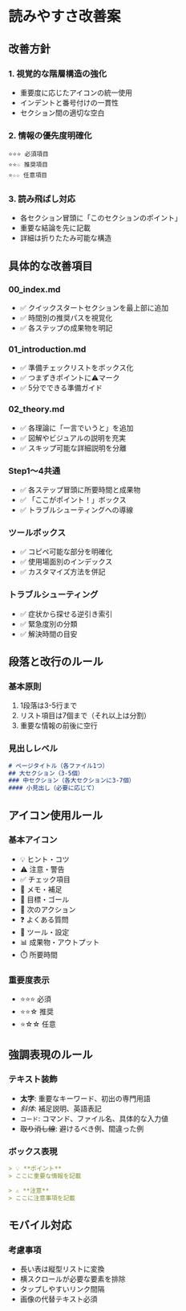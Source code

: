 # 読みやすさ改善案

## 改善方針

### 1. 視覚的な階層構造の強化
- 重要度に応じたアイコンの統一使用
- インデントと番号付けの一貫性
- セクション間の適切な空白

### 2. 情報の優先度明確化
```
⭐⭐⭐ 必須項目
⭐⭐☆ 推奨項目  
⭐☆☆ 任意項目
```

### 3. 読み飛ばし対応
- 各セクション冒頭に「このセクションのポイント」
- 重要な結論を先に記載
- 詳細は折りたたみ可能な構造

## 具体的な改善項目

### 00_index.md
- ✅ クイックスタートセクションを最上部に追加
- ✅ 時間別の推奨パスを視覚化
- ✅ 各ステップの成果物を明記

### 01_introduction.md
- ✅ 準備チェックリストをボックス化
- ✅ つまずきポイントに⚠️マーク
- ✅ 5分でできる準備ガイド

### 02_theory.md
- ✅ 各理論に「一言でいうと」を追加
- ✅ 図解やビジュアルの説明を充実
- ✅ スキップ可能な詳細説明を分離

### Step1〜4共通
- ✅ 各ステップ冒頭に所要時間と成果物
- ✅ 「ここがポイント！」ボックス
- ✅ トラブルシューティングへの導線

### ツールボックス
- ✅ コピペ可能な部分を明確化
- ✅ 使用場面別のインデックス
- ✅ カスタマイズ方法を併記

### トラブルシューティング
- ✅ 症状から探せる逆引き索引
- ✅ 緊急度別の分類
- ✅ 解決時間の目安

## 段落と改行のルール

### 基本原則
1. 1段落は3-5行まで
2. リスト項目は7個まで（それ以上は分割）
3. 重要な情報の前後に空行

### 見出しレベル
```markdown
# ページタイトル（各ファイル1つ）
## 大セクション（3-5個）
### 中セクション（各大セクションに3-7個）
#### 小見出し（必要に応じて）
```

## アイコン使用ルール

### 基本アイコン
- 💡 ヒント・コツ
- ⚠️ 注意・警告
- ✅ チェック項目
- 📝 メモ・補足
- 🎯 目標・ゴール
- 🚀 次のアクション
- ❓ よくある質問
- 🔧 ツール・設定
- 📊 成果物・アウトプット
- ⏱️ 所要時間

### 重要度表示
- ⭐⭐⭐ 必須
- ⭐⭐☆ 推奨
- ⭐☆☆ 任意

## 強調表現のルール

### テキスト装飾
- **太字**: 重要なキーワード、初出の専門用語
- *斜体*: 補足説明、英語表記
- `コード`: コマンド、ファイル名、具体的な入力値
- ~~取り消し線~~: 避けるべき例、間違った例

### ボックス表現
```markdown
> 💡 **ポイント**
> ここに重要な情報を記載

> ⚠️ **注意**
> ここに注意事項を記載
```

## モバイル対応

### 考慮事項
- 長い表は縦型リストに変換
- 横スクロールが必要な要素を排除
- タップしやすいリンク間隔
- 画像の代替テキスト必須